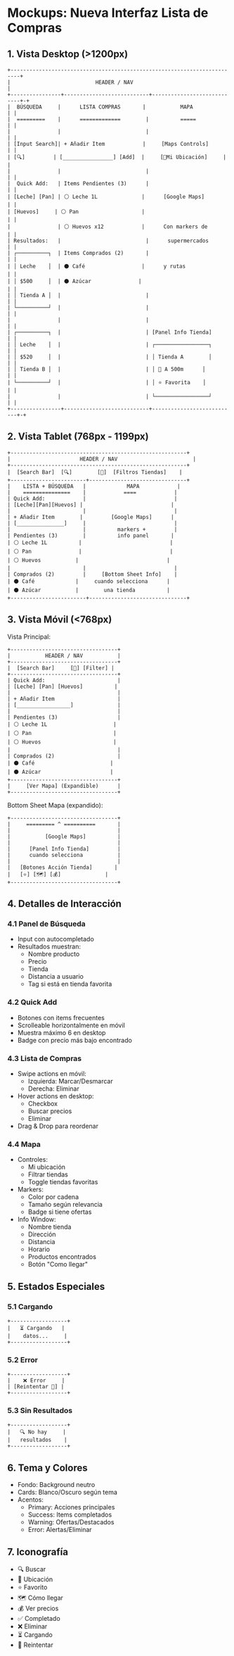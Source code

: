 # Mockups: Nueva Interfaz Lista de Compras

## 1. Vista Desktop (>1200px)

```
+-------------------------------------------------------------------------+
|                           HEADER / NAV                                   |
+----------------+---------------------------+----------------------------+-+
|  BÚSQUEDA     |      LISTA COMPRAS       |           MAPA            | |
|  =========    |      =============        |          =====            | |
|               |                           |                           | |
| [Input Search]| + Añadir Item            |     [Maps Controls]       | |
| [🔍]         | [________________] [Add]  |     [📍Mi Ubicación]     | |
|               |                           |                           | |
|  Quick Add:   | Items Pendientes (3)      |                           | |
| [Leche] [Pan] | ⚪ Leche 1L              |      [Google Maps]        | |
| [Huevos]     | ⚪ Pan                    |                           | |
|               | ⚪ Huevos x12            |      Con markers de       | |
| Resultados:   |                           |      supermercados       | |
| ┌──────────┐  | Items Comprados (2)       |                           | |
| │ Leche    │  | ⚫ Café                  |      y rutas             | |
| │ $500     │  | ⚫ Azúcar               |                           | |
| │ Tienda A │  |                           |                           | |
| └──────────┘  |                           |                           | |
|               |                           |                           | |
| ┌──────────┐  |                           | [Panel Info Tienda]       | |
| │ Leche    │  |                           | ┌─────────────────┐       | |
| │ $520     │  |                           | │ Tienda A        │       | |
| │ Tienda B │  |                           | │ 📍 A 500m      │       | |
| └──────────┘  |                           | │ ⭐ Favorita    │       | |
|               |                           | └─────────────────┘       | |
+----------------+---------------------------+---------------------------+-+
```

## 2. Vista Tablet (768px - 1199px)

```
+--------------------------------------------------------+
|                      HEADER / NAV                        |
+--------------------------------------------------------+
|  [Search Bar]  [🔍]        [📍]  [Filtros Tiendas]    |
+------------------------+-------------------------------+
|    LISTA + BÚSQUEDA   |             MAPA            |
|    ===============    |            ====            |
| Quick Add:            |                            |
| [Leche][Pan][Huevos] |                            |
|                       |                            |
| + Añadir Item        |         [Google Maps]      |
| [_______________]     |                            |
|                       |          markers +         |
| Pendientes (3)        |          info panel       |
| ⚪ Leche 1L          |                            |
| ⚪ Pan               |                            |
| ⚪ Huevos           |                            |
|                       |                            |
| Comprados (2)         |     [Bottom Sheet Info]    |
| ⚫ Café             |     cuando selecciona      |
| ⚫ Azúcar           |        una tienda          |
+------------------------+-------------------------------+
```

## 3. Vista Móvil (<768px)

Vista Principal:
```
+----------------------------------+
|           HEADER / NAV           |
+----------------------------------+
|  [Search Bar]     [📍] [Filter] |
+----------------------------------+
| Quick Add:                       |
| [Leche] [Pan] [Huevos]          |
|                                  |
| + Añadir Item                    |
| [_________________]              |
|                                  |
| Pendientes (3)                   |
| ⚪ Leche 1L                     |
| ⚪ Pan                          |
| ⚪ Huevos                       |
|                                  |
| Comprados (2)                    |
| ⚫ Café                        |
| ⚫ Azúcar                      |
+----------------------------------+
|     [Ver Mapa] (Expandible)      |
+----------------------------------+
```

Bottom Sheet Mapa (expandido):
```
+----------------------------------+
|     ========= ^ ==========       |
|                                  |
|           [Google Maps]          |
|                                  |
|      [Panel Info Tienda]         |
|      cuando selecciona           |
|                                  |
|   [Botones Acción Tienda]       |
|   [⭐] [🗺️] [💰]              |
+----------------------------------+
```

## 4. Detalles de Interacción

### 4.1 Panel de Búsqueda
- Input con autocompletado
- Resultados muestran:
  * Nombre producto
  * Precio
  * Tienda
  * Distancia a usuario
  * Tag si está en tienda favorita

### 4.2 Quick Add
- Botones con items frecuentes
- Scrolleable horizontalmente en móvil
- Muestra máximo 6 en desktop
- Badge con precio más bajo encontrado

### 4.3 Lista de Compras
- Swipe actions en móvil:
  * Izquierda: Marcar/Desmarcar
  * Derecha: Eliminar
- Hover actions en desktop:
  * Checkbox
  * Buscar precios
  * Eliminar
- Drag & Drop para reordenar

### 4.4 Mapa
- Controles:
  * Mi ubicación
  * Filtrar tiendas
  * Toggle tiendas favoritas
- Markers:
  * Color por cadena
  * Tamaño según relevancia
  * Badge si tiene ofertas
- Info Window:
  * Nombre tienda
  * Dirección
  * Distancia
  * Horario
  * Productos encontrados
  * Botón "Como llegar"

## 5. Estados Especiales

### 5.1 Cargando
```
+------------------+
|   ⏳ Cargando   |
|    datos...     |
+------------------+
```

### 5.2 Error
```
+------------------+
|    ❌ Error     |
| [Reintentar 🔄] |
+------------------+
```

### 5.3 Sin Resultados
```
+------------------+
|   🔍 No hay     |
|   resultados    |
+------------------+
```

## 6. Tema y Colores

- Fondo: Background neutro
- Cards: Blanco/Oscuro según tema
- Acentos:
  * Primary: Acciones principales
  * Success: Items completados
  * Warning: Ofertas/Destacados
  * Error: Alertas/Eliminar

## 7. Iconografía

- 🔍 Buscar
- 📍 Ubicación
- ⭐ Favorito
- 🗺️ Cómo llegar
- 💰 Ver precios
- ✅ Completado
- ❌ Eliminar
- ⏳ Cargando
- 🔄 Reintentar